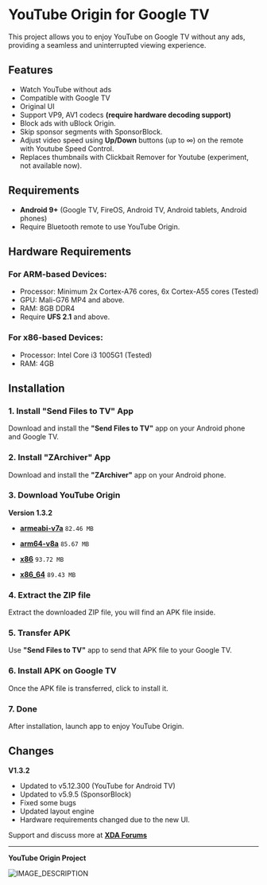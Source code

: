 # YouTube Origin for Google TV

This project allows you to enjoy YouTube on Google TV without any ads, providing a seamless and uninterrupted viewing experience.

## Features
- Watch YouTube without ads
- Compatible with Google TV
- Original UI
- Support VP9, AV1 codecs **(require hardware decoding support)**
- Block ads with uBlock Origin.
- Skip sponsor segments with SponsorBlock.
- Adjust video speed using **Up/Down** buttons (up to ∞) on the remote with Youtube Speed Control.
- Replaces thumbnails with Clickbait Remover for Youtube (experiment, not available now).

## Requirements
- **Android 9+** (Google TV, FireOS, Android TV, Android tablets, Android phones)
- Require Bluetooth remote to use YouTube Origin.

## Hardware Requirements

### For ARM-based Devices:
- Processor: Minimum 2x Cortex-A76 cores, 6x Cortex-A55 cores (Tested)
- GPU: Mali-G76 MP4 and above.
- RAM: 8GB DDR4
- Require **UFS 2.1** and above.

### For x86-based Devices:
- Processor: Intel Core i3 1005G1 (Tested)
- RAM: 4GB

## Installation

### 1. Install "Send Files to TV" App
Download and install the **"Send Files to TV"** app on your Android phone and Google TV.

### 2. Install "ZArchiver" App
Download and install the **"ZArchiver"** app on your Android phone.

### 3. Download YouTube Origin

**Version 1.3.2**

- **[armeabi-v7a](https://gitlab.com/energylove/originproject/-/blob/main/Releases/v1.3.2/youtube_origin_googletv_armeabi-v7a_release2.zip?ref_type=heads)** `82.46 MB`

- **[arm64-v8a](https://gitlab.com/energylove/originproject/-/blob/main/Releases/v1.3.2/youtube_origin_googletv_arm64-v8a_release2.zip?ref_type=heads)** `85.67 MB`

- **[x86](https://gitlab.com/energylove/originproject/-/blob/main/Releases/v1.3.2/youtube_origin_googletv_x86-32bit_release2.zip?ref_type=heads)** `93.72 MB`

- **[x86_64](https://gitlab.com/energylove/originproject/-/blob/main/Releases/v1.3.2/youtube_origin_googletv_x86-64bit__release2.zip?ref_type=heads)** `89.43 MB`


### 4. Extract the ZIP file
Extract the downloaded ZIP file, you will find an APK file inside.

### 5. Transfer APK
Use **"Send Files to TV"** app to send that APK file to your Google TV.

### 6. Install APK on Google TV
Once the APK file is transferred, click to install it.

### 7. Done
After installation, launch app to enjoy YouTube Origin.


## Changes

**V1.3.2**

- Updated to v5.12.300 (YouTube for Android TV)
- Updated to v5.9.5 (SponsorBlock)
- Fixed some bugs
- Updated layout engine
- Hardware requirements changed due to the new UI.

Support and discuss more at **[XDA Forums](https://xdaforums.com/t/app-android-tv-youtube-origin-for-google-tv.4699190/)**

---

**YouTube Origin Project**

![IMAGE_DESCRIPTION](https://image.jimcdn.com/app/cms/image/transf/none/path/s293f5a94d3403280/image/i4074178470a6059a/version/1677224408/image.png)
